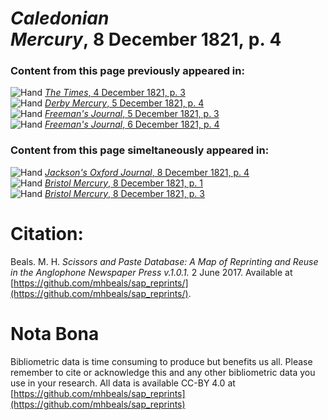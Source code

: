 # *Caledonian Mercury*, 8 December 1821, p. 4  
  
### Content from this page previously appeared in:  
![Hand](http://scissorsandpaste.net/wp-content/uploads/2017/06/smallhandpointer.png) [*The Times*, 4 December 1821, p. 3](https://mhbeals.github.io/sap_html/The-Times/The-Times-4-December-1821-p-3)  
![Hand](http://scissorsandpaste.net/wp-content/uploads/2017/06/smallhandpointer.png) [*Derby Mercury*, 5 December 1821, p. 4](https://mhbeals.github.io/sap_html/Derby-Mercury/Derby-Mercury-5-December-1821-p-4)  
![Hand](http://scissorsandpaste.net/wp-content/uploads/2017/06/smallhandpointer.png) [*Freeman's Journal*, 5 December 1821, p. 3](https://mhbeals.github.io/sap_html/Freeman's-Journal/Freeman's-Journal-5-December-1821-p-3)  
![Hand](http://scissorsandpaste.net/wp-content/uploads/2017/06/smallhandpointer.png) [*Freeman's Journal*, 6 December 1821, p. 4](https://mhbeals.github.io/sap_html/Freeman's-Journal/Freeman's-Journal-6-December-1821-p-4)  
  
### Content from this page simeltaneously appeared in:  
![Hand](http://scissorsandpaste.net/wp-content/uploads/2017/06/smallhandpointer.png) [*Jackson's Oxford Journal*, 8 December 1821, p. 4](https://mhbeals.github.io/sap_html/Jackson's-Oxford-Journal/Jackson's-Oxford-Journal-8-December-1821-p-4)  
![Hand](http://scissorsandpaste.net/wp-content/uploads/2017/06/smallhandpointer.png) [*Bristol Mercury*, 8 December 1821, p. 1](https://mhbeals.github.io/sap_html/Bristol-Mercury/Bristol-Mercury-8-December-1821-p-1)  
![Hand](http://scissorsandpaste.net/wp-content/uploads/2017/06/smallhandpointer.png) [*Bristol Mercury*, 8 December 1821, p. 3](https://mhbeals.github.io/sap_html/Bristol-Mercury/Bristol-Mercury-8-December-1821-p-3)  


# Citation: 

Beals. M. H. *Scissors and Paste Database: A Map of Reprinting and Reuse in the Anglophone Newspaper Press v.1.0.1.* 2 June 2017. Available at [https://github.com/mhbeals/sap_reprints/](https://github.com/mhbeals/sap_reprints/). 

# Nota Bona

Bibliometric data is time consuming to produce but benefits us all. Please remember to cite or acknowledge this and any other bibliometric data you use in your research. All data is available CC-BY 4.0 at [https://github.com/mhbeals/sap_reprints](https://github.com/mhbeals/sap_reprints)